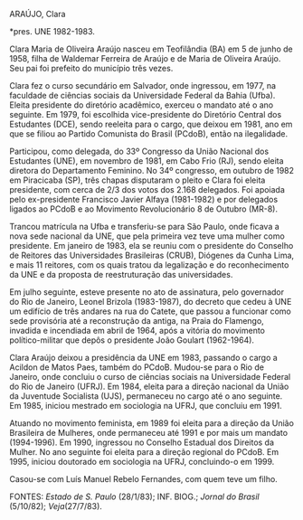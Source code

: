 ARAÚJO, Clara

\*pres. UNE 1982-1983.

Clara Maria de Oliveira Araújo nasceu em Teofilândia (BA) em 5 de junho
de 1958, filha de Waldemar Ferreira de Araújo e de Maria de Oliveira
Araújo. Seu pai foi prefeito do município três vezes.

Clara fez o curso secundário em Salvador, onde ingressou, em 1977, na
faculdade de ciências sociais da Universidade Federal da Bahia (Ufba).
Eleita presidente do diretório acadêmico, exerceu o mandato até o ano
seguinte. Em 1979, foi escolhida vice-presidente do Diretório Central
dos Estudantes (DCE), sendo reeleita para o cargo, que deixou em 1981,
ano em que se filiou ao Partido Comunista do Brasil (PCdoB), então na
ilegalidade.

Participou, como delegada, do 33º Congresso da União Nacional dos
Estudantes (UNE), em novembro de 1981, em Cabo Frio (RJ), sendo eleita
diretora do Departamento Feminino. No 34º congresso, em outubro de 1982
em Piracicaba (SP), três chapas disputaram o pleito e Clara foi eleita
presidente, com cerca de 2/3 dos votos dos 2.168 delegados. Foi apoiada
pelo ex-presidente Francisco Javier Alfaya (1981-1982) e por delegados
ligados ao PCdoB e ao Movimento Revolucionário 8 de Outubro (MR-8).

Trancou matrícula na Ufba e transferiu-se para São Paulo, onde ficava a
nova sede nacional da UNE, que pela primeira vez teve uma mulher como
presidente. Em janeiro de 1983, ela se reuniu com o presidente do
Conselho de Reitores das Universidades Brasileiras (CRUB), Diógenes da
Cunha Lima, e mais 11 reitores, com os quais tratou da legalização e do
reconhecimento da UNE e da proposta de reestruturação das universidades.

Em julho seguinte, esteve presente no ato de assinatura, pelo governador
do Rio de Janeiro, Leonel Brizola (1983-1987), do decreto que cedeu à
UNE um edifício de três andares na rua do Catete, que passou a funcionar
como sede provisória até a reconstrução da antiga, na Praia do Flamengo,
invadida e incendiada em abril de 1964, após a vitória do movimento
político-militar que depôs o presidente João Goulart (1962-1964).

Clara Araújo deixou a presidência da UNE em 1983, passando o cargo a
Acildon de Matos Paes, também do PCdoB. Mudou-se para o Rio de Janeiro,
onde concluiu o curso de ciências sociais na Universidade Federal do Rio
de Janeiro (UFRJ). Em 1984, eleita para a direção nacional da União da
Juventude Socialista (UJS), permaneceu no cargo até o ano seguinte. Em
1985, iniciou mestrado em sociologia na UFRJ, que concluiu em 1991.

Atuando no movimento feminista, em 1989 foi eleita para a direção da
União Brasileira de Mulheres, onde permaneceu até 1991 e por mais um
mandato (1994-1996). Em 1990, ingressou no Conselho Estadual dos
Direitos da Mulher. No ano seguinte foi eleita para a direção regional
do PCdoB. Em 1995, iniciou doutorado em sociologia na UFRJ, concluindo-o
em 1999.

Casou-se com Luís Manuel Rebelo Fernandes, com quem teve um filho.

FONTES: *Estado de S. Paulo* (28/1/83); INF. BIOG.; *Jornal do Brasil*
(5/10/82); *Veja*(27/7/83).

 
